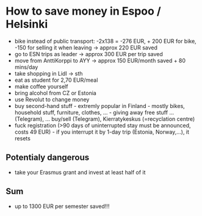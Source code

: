 # How to save money in Espoo / Helsinki
- bike instead of public transport: -2x138 = -276 EUR, + 200 EUR for bike, -150 for selling it when leaving -> approx 220 EUR saved
- go to ESN trips as leader -> approx 300 EUR per trip saved
- move from AnttiKorppi to AYY -> approx 150 EUR/month saved + 80 mins/day
- take shopping in Lidl -> sth
- eat as student for 2,70 EUR/meal
- make coffee yourself
- bring alcohol from CZ or Estonia
- use Revolut to change money
- buy second-hand stuff - extremly popular in Finland - mostly bikes, household stuff, furniture, clothes, ... - giving away free stuff ... (Telegram), ... buy/sell (Telegram), Kierratykeskus (=recyclation centre)
- fuck registration (>90 days of uninterrupted stay must be announced, costs 49 EUR) - if you interrupt it by 1-day trip (Estonia, Norway,...), it resets

## Potentialy dangerous
- take your Erasmus grant and invest at least half of it

## Sum
- up to 1300 EUR per semester saved!!!
